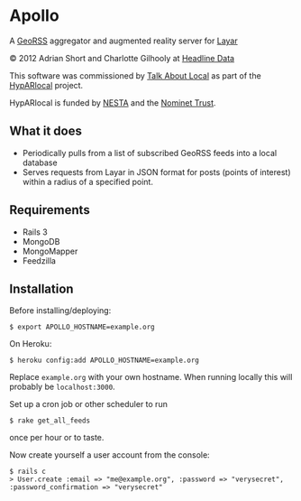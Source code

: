 Apollo
======

A [GeoRSS](http://en.wikipedia.org/wiki/GeoRSS) aggregator and augmented reality server for [Layar](http://layar.com/)

© 2012 Adrian Short and Charlotte Gilhooly at [Headline Data](http://headlinedata.com/)

This software was commissioned by [Talk About Local](http://talkaboutlocal.org.uk/) as part of the [HypARlocal](http://talkaboutlocal.org.uk/ar/) project.

HypARlocal is funded by [NESTA](http://www.nesta.org.uk/destination_local) and the [Nominet Trust](http://www.nominettrust.org.uk/).

What it does
------------

* Periodically pulls from a list of subscribed GeoRSS feeds into a local database
* Serves requests from Layar in JSON format for posts (points of interest) within a radius of a specified point.

Requirements
------------

* Rails 3
* MongoDB
* MongoMapper
* Feedzilla


Installation
------------

Before installing/deploying:

    $ export APOLLO_HOSTNAME=example.org
    
On Heroku:

    $ heroku config:add APOLLO_HOSTNAME=example.org

Replace `example.org` with your own hostname. When running locally this will probably be `localhost:3000`.

Set up a cron job or other scheduler to run

    $ rake get_all_feeds
    
once per hour or to taste.

Now create yourself a user account from the console:

    $ rails c
    > User.create :email => "me@example.org", :password => "verysecret", :password_confirmation => "verysecret"
